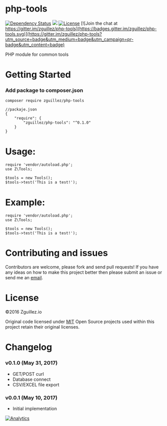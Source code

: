 # php-tools

[![Dependency Status](https://gemnasium.com/zguillez/php-tools.svg)](https://gemnasium.com/zguillez/php-tools)
![](https://reposs.herokuapp.com/?path=zguillez/php-tools)
[![License](http://img.shields.io/:license-mit-blue.svg)](http://doge.mit-license.org)
[![Join the chat at https://gitter.im/zguillez/php-tools](https://badges.gitter.im/zguillez/php-tools.svg)](https://gitter.im/zguillez/php-tools?utm_source=badge&utm_medium=badge&utm_campaign=pr-badge&utm_content=badge)

PHP module for common tools


# Getting Started

### Add package to composer.json

`composer require zguillez/php-tools`

	//packaje.json
	{
        "require": {
            "zguillez/php-tools": "^0.1.0"
        }
    }

# Usage:

	require 'vendor/autoload.php';
	use Z\Tools;
	
	$tools = new Tools();
	$tools->test('This is a test!');

# Example:

	require 'vendor/autoload.php';
	use Z\Tools;
	
	$tools = new Tools();
	$tools->test('This is a test!');


# Contributing and issues

Contributors are welcome, please fork and send pull requests! If you have any ideas on how to make this project better then please submit an issue or send me an [email](mailto:mail@zguillez.io).

# License

©2016 Zguillez.io

Original code licensed under [MIT](https://en.wikipedia.org/wiki/MIT_License) Open Source projects used within this project retain their original licenses.

# Changelog

### v0.1.0 (May 31, 2017) 

* GET/POST curl
* Database connect
* CSV/EXCEL file export

### v0.0.1 (May 10, 2017) 

* Initial implementation

[![Analytics](https://ga-beacon.appspot.com/UA-1125217-30/zguillez/php-tools?pixel)](https://github.com/igrigorik/ga-beacon)